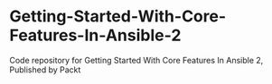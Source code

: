 # Getting-Started-With-Core-Features-In-Ansible-2
Code repository for Getting Started With Core Features In Ansible 2, Published by Packt
